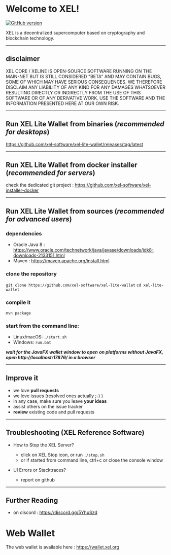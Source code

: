 <!-- TITLE: Xel Lite Wallet Guide -->
<!-- SUBTITLE: A quick summary of Xel Lite Wallet Guide -->


# Welcome to XEL!

[![GitHub version](https://badge.fury.io/gh/xel-software%2Fxel-computation-wallet.svg)](https://badge.fury.io/gh/xel-software%2Fxel-computation-wallet)

XEL is a decentralized supercomputer based on cryptography and blockchain technology.

----
## disclaimer

XEL CORE / XELINE IS OPEN-SOURCE SOFTWARE RUNNING ON THE MAIN-NET BUT IS STILL CONSIDERED "BETA" AND MAY CONTAIN BUGS, SOME OF WHICH MAY HAVE SERIOUS CONSEQUENCES. WE THEREFORE DISCLAIM ANY LIABILITY OF ANY KIND FOR ANY DAMAGES WHATSOEVER RESULTING DIRECTLY OR INDIRECTLY FROM THE USE OF THIS SOFTWARE OR OF ANY DERIVATIVE WORK. USE THE SOFTWARE AND THE INFORMATION PRESENTED HERE AT OUR OWN RISK.

----
## Run XEL Lite Wallet from binaries (***recommended for desktops***)

https://github.com/xel-software/xel-lite-wallet/releases/tag/latest

----
## Run XEL Lite Wallet from docker installer (***recommended for servers***)

check the dedicated git project : https://github.com/xel-software/xel-installer-docker

----
## Run XEL Lite Wallet from sources (***recommended for advanced users***)

### dependencies
  - Oracle Java 8 : https://www.oracle.com/technetwork/java/javase/downloads/jdk8-downloads-2133151.html
  - Maven : https://maven.apache.org/install.html

### clone the repository

`git clone https://github.com/xel-software/xel-lite-wallet`
`cd xel-lite-wallet`

### compile it

`mvn package`

### start from the command line:
  - Linux/macOS: `./start.sh`
  - Windows: `run.bat`

***wait for the JavaFX wallet window to open***
***on platforms without JavaFX, open http://localhost:17876/ in a browser***



----
## Improve it

  - we love **pull requests**
  - we love issues (resolved ones actually ;-) )
  - in any case, make sure you leave **your ideas**
  - assist others on the issue tracker
  - **review** existing code and pull requests

----
## Troubleshooting (XEL Reference Software)

  - How to Stop the XEL Server?
    - click on XEL Stop icon, or run `./stop.sh`
    - or if started from command line, ctrl+c or close the console window

  - UI Errors or Stacktraces?
    - report on github

----
## Further Reading

  - on discord : https://discord.gg/5YhuSzd



# Web Wallet

The web wallet is available here : https://wallet.xel.org

